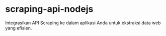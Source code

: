 # scraping-api-nodejs
Integrasikan API Scraping ke dalam aplikasi Anda untuk ekstraksi data web yang efisien.
